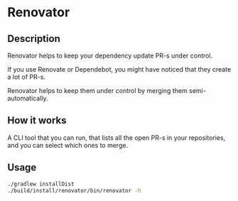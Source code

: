 # Renovator

## Description

Renovator helps to keep your dependency update PR-s under control.

If you use Renovate or Dependebot, you might have noticed that they create a lot of PR-s.

Renovator helps to keep them under control by merging them semi-automatically.

## How it works

A CLI tool that you can run, that lists all the open PR-s in your repositories, and you can select which ones to merge.

## Usage

```bash
./gradlew installDist
./build/install/renovator/bin/renovator -h
```